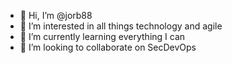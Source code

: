 - 👋 Hi, I’m @jorb88
- 👀 I’m interested in all things technology and agile
- 🌱 I’m currently learning everything I can
- 💞️ I’m looking to collaborate on SecDevOps
<!---
jorb88/jorb88 is a ✨ special ✨ repository because its `README.md` (this file) appears on your GitHub profile.
You can click the Preview link to take a look at your changes.
--->
